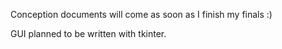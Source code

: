Conception documents will come as soon as I finish my finals :)

GUI planned to be written with tkinter.